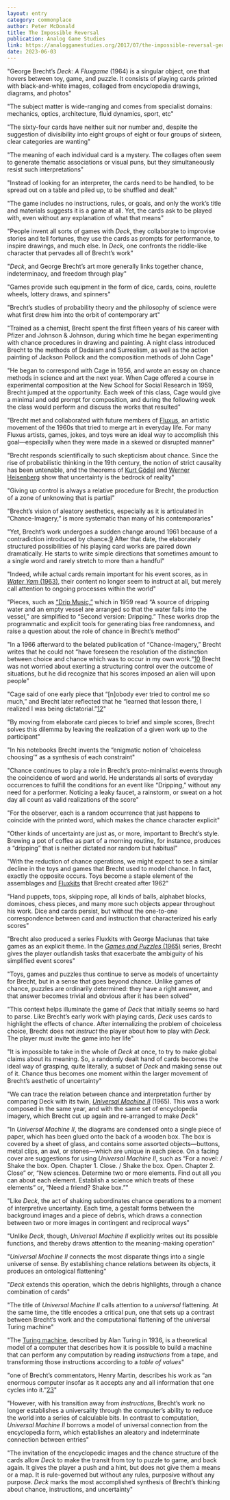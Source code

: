 ```yaml
---
layout: entry
category: commonplace
author: Peter McDonald
title: The Impossible Reversal
publication: Analog Game Studies
link: https://analoggamestudies.org/2017/07/the-impossible-reversal-george-brechts-playfulness-in-deck-a-fluxgame/
date: 2023-06-03
---
```


"George Brecht’s *Deck: A Fluxgame* (1964) is a singular object, one that hovers between toy, game, and puzzle. It consists of playing cards printed with black-and-white images, collaged from encyclopedia drawings, diagrams, and photos"

"The subject matter is wide-ranging and comes from specialist domains: mechanics, optics, architecture, fluid dynamics, sport, etc"

"The sixty-four cards have neither suit nor number and, despite the suggestion of divisibility into eight groups of eight or four groups of sixteen, clear categories are wanting"

"The meaning of each individual card is a mystery. The collages often seem to generate thematic associations or visual puns, but they simultaneously resist such interpretations"

"Instead of looking for an interpreter, the cards need to be handled, to be spread out on a table and piled up, to be shuffled and dealt"

"The game includes no instructions, rules, or goals, and only the work’s title and materials suggests it is a game at all. Yet, the cards ask to be played with, even without any explanation of what that means"

"People invent all sorts of games with *Deck*, they collaborate to improvise stories and tell fortunes, they use the cards as prompts for performance, to inspire drawings, and much else. In *Deck,* one confronts the riddle-like character that pervades all of Brecht’s work"

"*Deck*, and George Brecht’s art more generally links together chance, indeterminacy, and freedom through play"

"Games provide such equipment in the form of dice, cards, coins, roulette wheels, lottery draws, and spinners"

"Brecht’s studies of probability theory and the philosophy of science were what first drew him into the orbit of contemporary art"

"Trained as a chemist, Brecht spent the first fifteen years of his career with Pfizer and Johnson & Johnson, during which time he began experimenting with chance procedures in drawing and painting. A night class introduced Brecht to the methods of Dadaism and Surrealism, as well as the action painting of Jackson Pollock and the composition methods of John Cage"

"He began to correspond with Cage in 1956, and wrote an essay on chance methods in science and art the next year. When Cage offered a course in experimental composition at the New School for Social Research in 1959, Brecht jumped at the opportunity. Each week of this class, Cage would give a minimal and odd prompt for composition, and during the following week the class would perform and discuss the works that resulted"

"Brecht met and collaborated with future members of [Fluxus](https://en.wikipedia.org/wiki/Fluxus), an artistic movement of the 1960s that tried to merge art in everyday life. For many Fluxus artists, games, jokes, and toys were an ideal way to accomplish this goal—especially when they were made in a skewed or disrupted manner"

"Brecht responds scientifically to such skepticism about chance. Since the rise of probabilistic thinking in the 19th century, the notion of strict causality has been untenable, and the theorems of [Kurt Gödel](https://en.wikipedia.org/wiki/Gödel%27s_incompleteness_theorems) and [Werner Heisenberg](https://en.wikipedia.org/wiki/Uncertainty_principle) show that uncertainty is the bedrock of reality"

"Giving up control is always a relative procedure for Brecht, the production of a zone of unknowing that is partial"

"Brecht’s vision of aleatory aesthetics, especially as it is articulated in “Chance-Imagery,” is more systematic than many of his contemporaries"

"Yet, Brecht’s work undergoes a sudden change around 1961 because of a contradiction introduced by chance.[9](https://analoggamestudies.org/2017/07/the-impossible-reversal-george-brechts-playfulness-in-deck-a-fluxgame/#note-9) After that date, the elaborately structured possibilities of his playing card works are paired down dramatically. He starts to write simple directions that sometimes amount to a single word and rarely stretch to more than a handful"

"Indeed, while actual cards remain important for his event scores, as in [*Water Yam* (1963)](https://www.moma.org/collection/works/126322), their content no longer seem to instruct at all, but merely call attention to ongoing processes within the world"

"Pieces, such as [“Drip Music,”](https://www.youtube.com/watch?v=oGIlPBgUg9U) which in 1959 read “A source of dripping water and an empty vessel are arranged so that the water falls into the vessel,” are simplified to “Second version: Dripping.” These works drop the programmatic and explicit tools for generating bias free randomness, and raise a question about the role of chance in Brecht’s method"

"In a 1966 afterward to the belated publication of “Chance-Imagery,” Brecht writes that he could not “have foreseen the resolution of the distinction between choice and chance which was to occur in my own work.”[10](https://analoggamestudies.org/2017/07/the-impossible-reversal-george-brechts-playfulness-in-deck-a-fluxgame/#note-10) Brecht was not worried about exerting a structuring control over the outcome of situations, but he did recognize that his scores imposed an alien will upon people"

"Cage said of one early piece that “[n]obody ever tried to control me so much,” and Brecht later reflected that he “learned that lesson there, I realized I was being dictatorial.”[12](https://analoggamestudies.org/2017/07/the-impossible-reversal-george-brechts-playfulness-in-deck-a-fluxgame/#note-12)"

"By moving from elaborate card pieces to brief and simple scores, Brecht solves this dilemma by leaving the realization of a given work up to the participant"

"In his notebooks Brecht invents the “enigmatic notion of ‘choiceless choosing’” as a synthesis of each constraint"

"Chance continues to play a role in Brecht’s proto-minimalist events through the coincidence of word and world. He understands all sorts of everyday occurrences to fulfill the conditions for an event like “Dripping,” without any need for a performer. Noticing a leaky faucet, a rainstorm, or sweat on a hot day all count as valid realizations of the score"

"For the observer, each is a random occurrence that just happens to coincide with the printed word, which makes the chance character explicit"

"Other kinds of uncertainty are just as, or more, important to Brecht’s style. Brewing a pot of coffee as part of a morning routine, for instance, produces a “dripping” that is neither dictated nor random but habitual"

"With the reduction of chance operations, we might expect to see a similar decline in the toys and games that Brecht used to model chance. In fact, exactly the opposite occurs. Toys become a staple element of the assemblages and [Fluxkits](https://www.moma.org/interactives/exhibitions/2011/fluxus_editions/category_works/fluxkit/) that Brecht created after 1962"

"Hand puppets, tops, skipping rope, all kinds of balls, alphabet blocks, dominoes, chess pieces, and many more such objects appear throughout his work. Dice and cards persist, but without the one-to-one correspondence between card and instruction that characterized his early scores"

"Brecht also produced a series Fluxkits with George Maciunas that take games as an explicit theme. In the [*Games and Puzzles* (1965)](https://thestudio.uiowa.edu/fluxus/categories/game) series, Brecht gives the player outlandish tasks that exacerbate the ambiguity of his simplified event scores"

"Toys, games and puzzles thus continue to serve as models of uncertainty for Brecht, but in a sense that goes beyond chance. Unlike games of chance, puzzles are ordinarily determined: they have a right answer, and that answer becomes trivial and obvious after it has been solved"

"This context helps illuminate the game of *Deck* that initially seems so hard to parse. Like Brecht’s early work with playing cards, *Deck* uses cards to highlight the effects of chance. After internalizing the problem of choiceless choice, Brecht does not *instruct* the player about how to play with *Deck.* The player must invite the game into her life"

"It is impossible to take in the whole of *Deck* at once, to try to make global claims about its meaning. So, a randomly dealt hand of cards becomes the ideal way of grasping, quite literally, a subset of *Deck* and making sense out of it. Chance thus becomes one moment within the larger movement of Brecht’s aesthetic of uncertainty"

"We can trace the relation between chance and interpretation further by comparing Deck with its twin, [*Universal Machine II*](https://www.moma.org/collection/works/131777) (1965). This was a work composed in the same year, and with the same set of encyclopedia imagery, which Brecht cut up again and re-arranged to make *Deck*"

"In *Universal Machine II*, the diagrams are condensed onto a single piece of paper, which has been glued onto the back of a wooden box. The box is covered by a sheet of glass, and contains some assorted objects—buttons, metal clips, an awl, or stones—which are unique in each piece. On a facing cover are suggestions for using *Universal Machine II*, such as “For a novel: / Shake the box. Open. Chapter 1. Close. / Shake the box. Open. Chapter 2. Close” or, “New sciences. Determine two or more elements. Find out all you can about each element. Establish a science which treats of these elements” or, “Need a friend? Shake box.”"

"Like *Deck*, the act of shaking subordinates chance operations to a moment of interpretive uncertainty. Each time, a gestalt forms between the background images and a piece of debris, which draws a connection between two or more images in contingent and reciprocal ways"

"Unlike *Deck*, though, *Universal Machine II* explicitly writes out its possible functions, and thereby draws attention to the meaning-making operation"

"*Universal Machine II* connects the most disparate things into a single universe of sense. By establishing chance relations between its objects, it produces an ontological flattening"

"*Deck* extends this operation, which the debris highlights, through a chance combination of cards"

"The title of *Universal Machine II* calls attention to a *universal* flattening. At the same time, the title encodes a critical pun, one that sets up a contrast between Brecht’s work and the computational flattening of the universal Turing machine"

"The [Turing machine](https://en.wikipedia.org/wiki/Turing_machine), described by Alan Turing in 1936, is a theoretical model of a computer that describes how it is possible to build a machine that can perform any computation by reading *instructions* from a tape, and transforming those instructions according to a *table of values*"

"one of Brecht’s commentators, Henry Martin, describes his work as “an enormous computer insofar as it accepts any and all information that one cycles into it.”[23](https://analoggamestudies.org/2017/07/the-impossible-reversal-george-brechts-playfulness-in-deck-a-fluxgame/#note-23)"

"However, with his transition away from *instructions*, Brecht’s work no longer establishes a universality through the computer’s ability to reduce the world into a series of calculable bits. In contrast to computation, *Universal Machine II* borrows a model of universal connection from the encyclopedia form, which establishes an aleatory and indeterminate connection between entries"

"The invitation of the encyclopedic images and the chance structure of the cards allow *Deck* to make the transit from toy to puzzle to game, and back again. It gives the player a push and a hint, but does not give them a means or a map. It is rule-governed but without any rules, purposive without any purpose. *Deck* marks the most accomplished synthesis of Brecht’s thinking about chance, instructions, and uncertainty"
